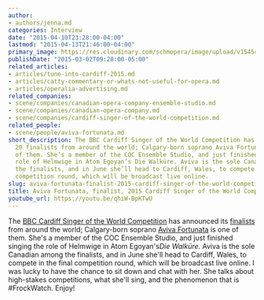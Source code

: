 ```yaml
---
author:
- authors/jenna.md
categories: Interview
date: "2015-04-10T23:28:00-04:00"
lastmod: "2015-04-13T21:46:00-04:00"
primary_image: https://res.cloudinary.com/schmopera/image/upload/v1545409169/media/webhook-uploads/1428722809217/AvivaFortunata.jpg.jpg
publishDate: "2015-03-02T09:28:00-05:00"
related_articles:
- articles/tune-into-cardiff-2015.md
- articles/catty-commentary-or-whats-not-useful-for-opera.md
- articles/operalia-advertising.md
related_companies:
- scene/companies/canadian-opera-company-ensemble-studio.md
- scene/companies/canadian-opera-company.md
- scene/companies/cardiff-singer-of-the-world-competition.md
related_people:
- scene/people/aviva-fortunata.md
short_description: The BBC Cardiff Singer of the World Competition has announced its
  20 finalists from around the world; Calgary-born soprano Aviva Fortunata is one
  of them. She’s a member of the COC Ensemble Studio, and just finished singing the
  role of Helmwige in Atom Egoyan’s Die Walküre. Aviva is the sole Canadian among
  the finalists, and in June she’ll head to Cardiff, Wales, to compete in the final
  competition round, which will be broadcast live online.
slug: aviva-fortunata-finalist-2015-cardiff-singer-of-the-world-competition
title: Aviva Fortunata, finalist, 2015 Cardiff Singer of the World Competition
youtube_url: https://youtu.be/qhiW-BpKTwU
---
```


The [BBC Cardiff Singer of the World Competition](http://www.bbc.co.uk/events/r2hzp6) has announced its [finalists](http://www.bbc.co.uk/mediacentre/latestnews/2015/csotw-2015-finalists) from around the world; Calgary-born soprano [Aviva Fortunata](https://twitter.com/avivafortunata) is one of them. She's a member of the COC Ensemble Studio, and just finished singing the role of Helmwige in Atom Egoyan's*Die Walküre*. Aviva is the sole Canadian among the finalists, and in June she'll head to Cardiff, Wales, to compete in the final competition round, which will be broadcast live online. I was lucky to have the chance to sit down and chat with her. She talks about high-stakes competitions, what she'll sing, and the phenomenon that is #FrockWatch. Enjoy!
